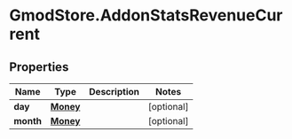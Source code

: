 # GmodStore.AddonStatsRevenueCurrent

## Properties

Name | Type | Description | Notes
------------ | ------------- | ------------- | -------------
**day** | [**Money**](Money.md) |  | [optional] 
**month** | [**Money**](Money.md) |  | [optional] 



